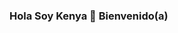 ### Hola Soy Kenya  👋 Bienvenido(a)

<!--
**kreutzenia/kreutzenia** is a ✨ _special_ ✨ repository because its `README.md` (this file) appears on your GitHub profile.

Algunas frases autorefrenciales :

🌱 siempre se me ocurren cosas muy buenas ...
👯 Amo el trabajo en equipo ..
🤔 Me estas leyendo ahora, te quiero robar una sonrisa .
😄 Pronouns: kreutzenia 
💡 Creando nuevos retos .
🗂️ Tengo más repo.... hay que buscar ...
♐ Me gusta codificar 
📰 Mi reciente repositorio - Manejo de Crud 
🏆 Quisiera muchas medallas ...
🎩 Si me invitas un café te enseño..  pero te advierto que estoy aprendiendo . 
💬 Soy sociable 
💭 GitHub una  gran comunidad  que me envuelve .
👨‍💻 Mi estado actual .... coding.

Sí soy genial ...y Tú tambien.


